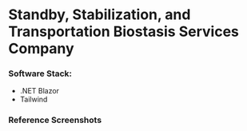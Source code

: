 # Standby, Stabilization, and Transportation Biostasis Services Company

### Software Stack:
- .NET Blazor
- Tailwind

### Reference Screenshots
